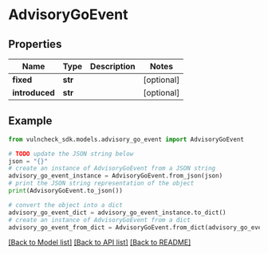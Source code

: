 # AdvisoryGoEvent


## Properties

Name | Type | Description | Notes
------------ | ------------- | ------------- | -------------
**fixed** | **str** |  | [optional] 
**introduced** | **str** |  | [optional] 

## Example

```python
from vulncheck_sdk.models.advisory_go_event import AdvisoryGoEvent

# TODO update the JSON string below
json = "{}"
# create an instance of AdvisoryGoEvent from a JSON string
advisory_go_event_instance = AdvisoryGoEvent.from_json(json)
# print the JSON string representation of the object
print(AdvisoryGoEvent.to_json())

# convert the object into a dict
advisory_go_event_dict = advisory_go_event_instance.to_dict()
# create an instance of AdvisoryGoEvent from a dict
advisory_go_event_from_dict = AdvisoryGoEvent.from_dict(advisory_go_event_dict)
```
[[Back to Model list]](../README.md#documentation-for-models) [[Back to API list]](../README.md#documentation-for-api-endpoints) [[Back to README]](../README.md)


